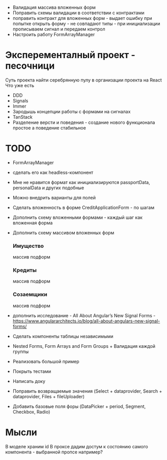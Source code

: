- Валидация массива вложенных форм
- Поправить схемы валидации в соответствии с контрактами
- поправить контракт для вложенных форм - выдает ошибку при попытке открыть форму - не совпадают типы - при инициализации прописываем сигнал и передаем контрол
- Настроить работу FormArrayManager

# Эксперементалный проект - песочници
Суть проекта найти серебрянную пулу в организации проекта на React
Что уже есть
- DDD
- Signals
- Immer
- Зародышь концепции работы с формами на сигналах
- TanStack
- Разделение версти и поведения - создание нового функционала простое а поведение стабильное

# TODO
- FormArrayManager
 - сделать его как headless-компонент
- Мне не нравится формат как инициализируются passportData, personalData и других подобные
- Можно внедрить варианты для полей
- Сделать вложенность в форме CreditApplicationForm - по шагам
- Дополнить схему вложенными формами - каждый шаг как вложенная форма
- Дополнить схему массивом вложенных форм
    <h3>Имущество</h3> массив подформ
    <h3>Кредиты</h3> массив подформ
    <h3>Созаемщики</h3> массив подформ
- дополнить исследование - All About Angular’s New Signal Forms - https://www.angulararchitects.io/blog/all-about-angulars-new-signal-forms/

- Сделать компоненты таблицы независимыми
- Nested Forms, Form Arrays and Form Groups + Валидация каждой группы
- Реализовать большой пример
- Покрыть тестами
- Написать доку
- Поправить возвращаемые значения (Select + dataprovider, Search + dataprovider, Files + fileUploader)
- Добавить базовые поля форы (DataPicker + period, Segment, Checkbox, Radio)

# Мысли
В моделе храним id
В проксе дадим достум к состоянию самого компонента - выбранной пропсе например?